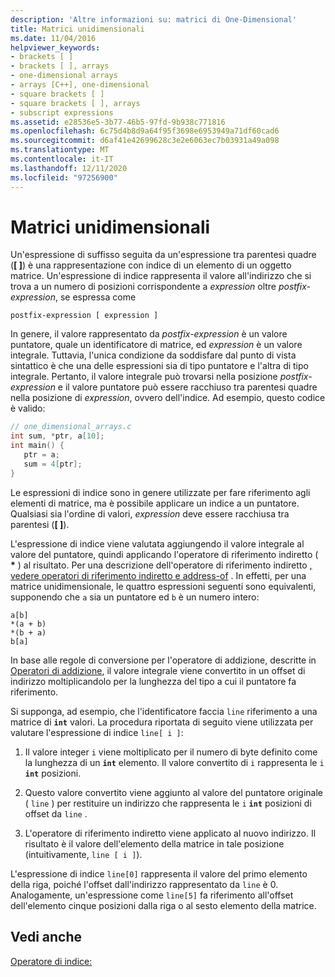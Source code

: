 ```yaml
---
description: 'Altre informazioni su: matrici di One-Dimensional'
title: Matrici unidimensionali
ms.date: 11/04/2016
helpviewer_keywords:
- brackets [ ]
- brackets [ ], arrays
- one-dimensional arrays
- arrays [C++], one-dimensional
- square brackets [ ]
- square brackets [ ], arrays
- subscript expressions
ms.assetid: e28536e5-3b77-46b5-97fd-9b938c771816
ms.openlocfilehash: 6c75d4b8d9a64f95f3698e6953949a71df60cad6
ms.sourcegitcommit: d6af41e42699628c3e2e6063ec7b03931a49a098
ms.translationtype: MT
ms.contentlocale: it-IT
ms.lasthandoff: 12/11/2020
ms.locfileid: "97256900"
---
```

# <a name="one-dimensional-arrays"></a>Matrici unidimensionali

Un'espressione di suffisso seguita da un'espressione tra parentesi quadre (**[ ]**) è una rappresentazione con indice di un elemento di un oggetto matrice. Un'espressione di indice rappresenta il valore all'indirizzo che si trova a un numero di posizioni corrispondente a *expression* oltre *postfix-expression*, se espressa come

```
postfix-expression [ expression ]
```

In genere, il valore rappresentato da *postfix-expression* è un valore puntatore, quale un identificatore di matrice, ed *expression* è un valore integrale. Tuttavia, l'unica condizione da soddisfare dal punto di vista sintattico è che una delle espressioni sia di tipo puntatore e l'altra di tipo integrale. Pertanto, il valore integrale può trovarsi nella posizione *postfix-expression* e il valore puntatore può essere racchiuso tra parentesi quadre nella posizione di *expression*, ovvero dell'indice. Ad esempio, questo codice è valido:

```c
// one_dimensional_arrays.c
int sum, *ptr, a[10];
int main() {
   ptr = a;
   sum = 4[ptr];
}
```

Le espressioni di indice sono in genere utilizzate per fare riferimento agli elementi di matrice, ma è possibile applicare un indice a un puntatore. Qualsiasi sia l'ordine di valori, *expression* deve essere racchiusa tra parentesi (**[ ]**).

L'espressione di indice viene valutata aggiungendo il valore integrale al valore del puntatore, quindi applicando l'operatore di riferimento indiretto ( <strong>\*</strong> ) al risultato. Per una descrizione dell'operatore di riferimento indiretto [, vedere operatori di riferimento indiretto e address-of](../c-language/indirection-and-address-of-operators.md) . In effetti, per una matrice unidimensionale, le quattro espressioni seguenti sono equivalenti, supponendo che `a` sia un puntatore ed `b` è un numero intero:

```
a[b]
*(a + b)
*(b + a)
b[a]
```

In base alle regole di conversione per l'operatore di addizione, descritte in [Operatori di addizione](../c-language/c-additive-operators.md), il valore integrale viene convertito in un offset di indirizzo moltiplicandolo per la lunghezza del tipo a cui il puntatore fa riferimento.

Si supponga, ad esempio, che l'identificatore faccia `line` riferimento a una matrice di **`int`** valori. La procedura riportata di seguito viene utilizzata per valutare l'espressione di indice `line[ i ]`:

1. Il valore integer `i` viene moltiplicato per il numero di byte definito come la lunghezza di un **`int`** elemento. Il valore convertito di `i` rappresenta le `i` **`int`** posizioni.

1. Questo valore convertito viene aggiunto al valore del puntatore originale ( `line` ) per restituire un indirizzo che rappresenta le `i` **`int`** posizioni di offset da `line` .

1. L'operatore di riferimento indiretto viene applicato al nuovo indirizzo. Il risultato è il valore dell'elemento della matrice in tale posizione (intuitivamente, `line [ i ]`).

L'espressione di indice `line[0]` rappresenta il valore del primo elemento della riga, poiché l'offset dall'indirizzo rappresentato da `line` è 0. Analogamente, un'espressione come `line[5]` fa riferimento all'offset dell'elemento cinque posizioni dalla riga o al sesto elemento della matrice.

## <a name="see-also"></a>Vedi anche

[Operatore di indice:](../cpp/subscript-operator.md)
